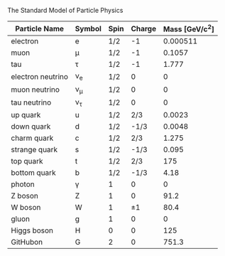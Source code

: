 The Standard Model of Particle Physics

| Particle Name | Symbol | Spin | Charge | Mass [GeV/c<sup>2</sup>] |
| ------------- | ------ | ---- | ------ | ------------------------ |
| electron      | e      | 1/2  | -1     | 0.000511                 |
| muon          | μ      | 1/2  | -1     | 0.1057                   |
| tau           | τ      | 1/2  | -1     | 1.777                    |
| electron neutrino | ν<sub>e</sub> | 1/2 | 0 | 0                   |
| muon neutrino     | ν<sub>μ</sub> | 1/2 | 0 | 0                   |
| tau neutrino      | ν<sub>τ</sub> | 1/2 | 0 | 0                   |
| up quark      | u      | 1/2  | 2/3     | 0.0023                  |
| down quark    | d      | 1/2  | -1/3    | 0.0048                  |
| charm quark   | c      | 1/2  | 2/3     | 1.275                   |
| strange quark | s      | 1/2  | -1/3    | 0.095                   |
| top quark     | t      | 1/2  | 2/3     | 175                     |
| bottom quark  | b      | 1/2  | -1/3    | 4.18                    |
| photon        | γ      | 1    | 0       | 0                       |
| Z boson       | Z      | 1    | 0       | 91.2                    |
| W boson       | W      | 1    | ±1      | 80.4                    |
| gluon         | g      | 1    | 0       | 0                       |
| Higgs boson   | H      | 0    | 0       | 125                     |
| GitHubon      | G      | 2    | 0       | 751.3                   |
